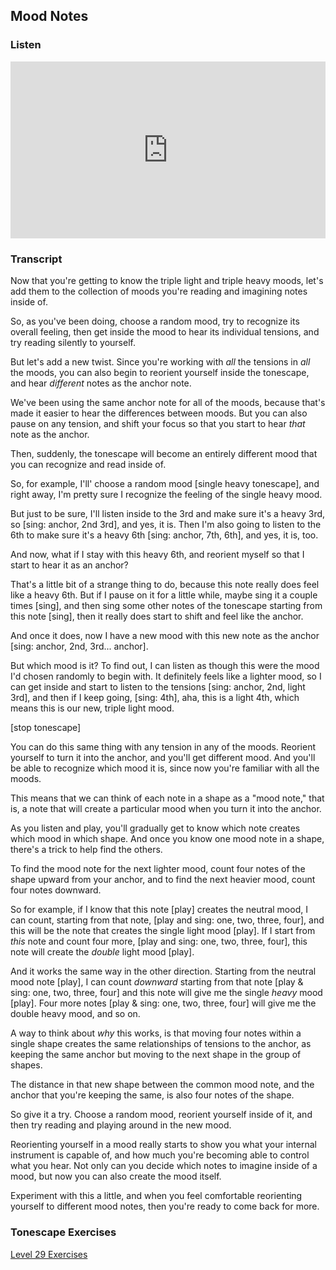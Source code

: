 ## Mood Notes



### Listen

<style>
.embed-container {
    position: relative;
    padding-bottom: 56.25%;
    height: 0;
    overflow: hidden;
    max-width: 100%;
  }
  iframe{
    position: absolute;
    top: 0;
    left: 0;
    width: 100%;
    height: 100%;
  }
</style>
<div class='embed-container'>
  <iframe src='https://www.youtube.com/embed/9JgYHum55hI?rel=0' frameborder='0' allowfullscreen></iframe>
</div>



### Transcript

Now that you're getting to know the triple light and triple heavy moods, let's add them to the collection of moods you're reading and imagining notes inside of.

So, as you've been doing, choose a random mood, try to recognize its overall feeling, then get inside the mood to hear its individual tensions, and try reading silently to yourself.

But let's add a new twist. Since you're working with *all* the tensions in *all* the moods, you can also begin to reorient yourself inside the tonescape, and hear *different* notes as the anchor note.

We've been using the same anchor note for all of the moods, because that's made it easier to hear the differences between moods. But you can also pause on any tension, and shift your focus so that you start to hear *that* note as the anchor.

Then, suddenly, the tonescape will become an entirely different mood that you can recognize and read inside of.

So, for example, I'll' choose a random mood [single heavy tonescape], and right away, I'm pretty sure I recognize the feeling of the single heavy mood.

But just to be sure, I'll listen inside to the 3rd and make sure it's a heavy 3rd, so [sing: anchor, 2nd 3rd], and yes, it is. Then I'm also going to listen to the 6th to make sure it's a heavy 6th [sing: anchor, 7th, 6th], and yes, it is, too.

And now, what if I stay with this heavy 6th, and reorient myself so that I start to hear it as an anchor?

That's a little bit of a strange thing to do, because this note really does feel like a heavy 6th. But if I pause on it for a little while, maybe sing it a couple times [sing], and then sing some other notes of the tonescape starting from this note [sing], then it really does start to shift and feel like the anchor.

And once it does, now I have a new mood with this new note as the anchor [sing: anchor, 2nd, 3rd... anchor].

But which mood is it? To find out, I can listen as though this were the mood I'd chosen randomly to begin with. It definitely feels like a lighter mood, so I can get inside and start to listen to the tensions [sing: anchor, 2nd, light 3rd], and then if I keep going, [sing: 4th], aha, this is a light 4th, which means this is our new, triple light mood.

[stop tonescape]

You can do this same thing with any tension in any of the moods. Reorient yourself to turn it into the anchor, and you'll get different mood. And you'll be able to recognize which mood it is, since now you're familiar with all the moods.

This means that we can think of each note in a shape as a "mood note," that is, a note that will create a particular mood when you turn it into the anchor.

As you listen and play, you'll gradually get to know which note creates which mood in which shape. And once you know one mood note in a shape, there's a trick to help find the others.

To find the mood note for the next lighter mood, count four notes of the shape upward from your anchor, and to find the next heavier mood, count four notes downward.

So for example, if I know that this note [play] creates the neutral mood, I can count, starting from that note, [play and sing: one, two, three, four], and this will be the note that creates the single light mood [play]. If I start from *this* note and count four more, [play and sing: one, two, three, four], this note will create the *double* light mood [play].

And it works the same way in the other direction. Starting from the neutral mood note [play], I can count *downward* starting from that note [play & sing: one, two, three, four] and this note will give me the single *heavy* mood [play]. Four more notes [play & sing: one, two, three, four] will give me the double heavy mood, and so on.

A way to think about *why* this works, is that moving four notes within a single shape creates the same relationships of tensions to the anchor, as keeping the same anchor but moving to the next shape in the group of shapes.

The distance in that new shape between the common mood note, and the anchor that you're keeping the same, is also four notes of the shape.

So give it a try. Choose a random mood, reorient yourself inside of it, and then try reading and playing around in the new mood.

Reorienting yourself in a mood really starts to show you what your internal instrument is capable of, and how much you're becoming able to control what you hear. Not only can you decide which notes to imagine inside of a mood, but now you can also create the mood itself.

Experiment with this a little, and when you feel comfortable reorienting yourself to different mood notes, then you're ready to come back for more.



### Tonescape Exercises

[Level 29 Exercises](../player/29-exercises)
